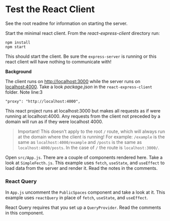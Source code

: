 # Test the React Client

See the root readme for information on starting the server. 

Start the minimal react client. From the _react-express-client_ directory run: 

```
npm install 
npm start
```

This should start the client. Be sure the `express-server` is running or this react client will have nothing to communicate with! 

**Background**

The client runs on [http://localhost:3000](http://localhost:3000) while the server runs on [localhost:4000](localhost:4000). Take a look *package.json* in the `react-express-client` folder. Note line:3 

```
"proxy": "http://localhost:4000",
```

This react project runs at localhost:3000 but makes all requests as if were running at localhost:4000. Any requests from the client not preceded by a domain will run as if they were localhost 4000. 

> Important! This doesn't apply to the root `/` route, which will always run at the domain where the client is running! For example: `/example` is the same as `localhost:4000/example` and `/posts` is the same as `localhost:4000/posts`. In the case of `/` the route is `localhost:3000/`.

Open `src/App.js`. There are a couple of components rendered here. Take a look at `SimpleFecth.js`. This example uses `fetch`, `useState`, and `useEffect` to load data from the server and render it. Read the notes in the comments. 

### React Query

In `App.js` uncomment the `PublicSpaces` component and take a look at it. This example uses `reactQuery` in place of `fetch`, `useState`, and `useEffect`. 

React Query requires that you set up a `QueryProvider`. Read the comments in this component.